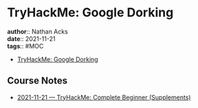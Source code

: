 # TryHackMe: Google Dorking

**author**:: Nathan Acks  
**date**:: 2021-11-21  
**tags**:: #MOC

* [TryHackMe: Google Dorking](https://tryhackme.com/room/googledorking)

## Course Notes

* [2021-11-21 — TryHackMe: Complete Beginner (Supplements)](../log/2021-11-21-tryhackme-complete-beginner-supplements.md)

